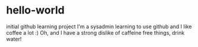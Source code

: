 # hello-world
initial github learning project
I'm a sysadmin learning to use github
and I like coffee a lot :)
Oh, and I have a strong dislike of
caffeine free things, drink water!
